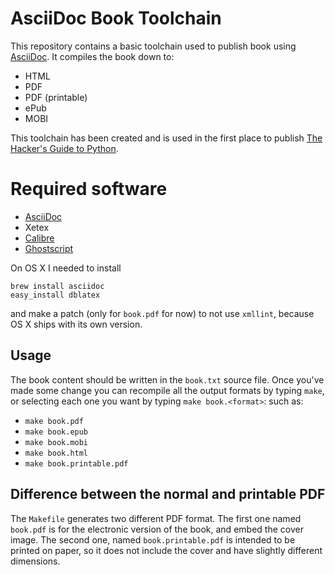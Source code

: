 # AsciiDoc Book Toolchain

This repository contains a basic toolchain used to publish book using
[AsciiDoc]. It compiles the book down to:

  - HTML
  - PDF
  - PDF (printable)
  - ePub
  - MOBI

This toolchain has been created and is used in the first place to publish
[The Hacker's Guide to Python].

# Required software
- [AsciiDoc]
- Xetex
- [Calibre]
- [Ghostscript]

On OS X I needed to install

    brew install asciidoc
    easy_install dblatex

and make a patch (only for `book.pdf` for now) to not use `xmllint`, because OS
X ships with its own version.

## Usage

The book content should be written in the `book.txt` source file. Once you've
made some change you can recompile all the output formats by typing `make`, or
selecting each one you want by typing `make book.<format>`: such as:

  - `make book.pdf`
  - `make book.epub`
  - `make book.mobi`
  - `make book.html`
  - `make book.printable.pdf`

## Difference between the normal and printable PDF

The `Makefile` generates two different PDF format. The first one named
`book.pdf` is for the electronic version of the book, and embed the cover
image. The second one, named `book.printable.pdf` is intended to be printed on
paper, so it does not include the cover and have slightly different dimensions.


   [AsciiDoc]: <http://www.methods.co.nz/asciidoc/>
   [The Hacker's Guide to Python]: <https://thehackerguidetopython.com>
   [Calibre]: https://calibre-ebook.com/
   [Ghostscript]: http://www.ghostscript.com/
